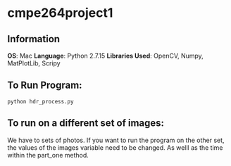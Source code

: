 # cmpe264project1

## Information
**OS**: Mac
**Language**: Python 2.7.15
**Libraries Used**: OpenCV, Numpy, MatPlotLib, Scripy

## To Run Program:
<code>python hdr_process.py</code>

## To run on a different set of images:
We have to sets of photos. If you want to run the program on the other
set, the values of the images variable need to be changed. As welll as
the time within the part_one method.
